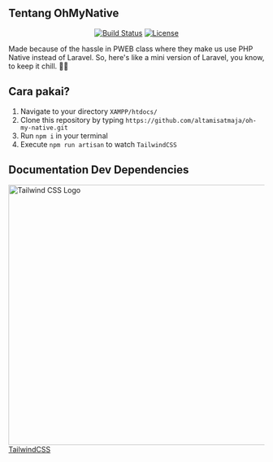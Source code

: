 ## Tentang OhMyNative

<p align="center">
<a href="https://travis-ci.org/laravel/framework"><img src="https://travis-ci.org/laravel/framework.svg" alt="Build Status"></a>
<a href="https://packagist.org/packages/laravel/framework"><img src="https://img.shields.io/packagist/l/laravel/framework" alt="License"></a>
</p>

Made because of the hassle in PWEB class where they make us use PHP Native instead of Laravel. So, here's like a mini version of Laravel, you know, to keep it chill. 🌾🤩

## Cara pakai?

1. Navigate to your directory `XAMPP/htdocs/`
2. Clone this repository by typing `https://github.com/altamisatmaja/oh-my-native.git`
3. Run `npm i` in your terminal
4. Execute `npm run artisan` to watch `TailwindCSS`

## Documentation Dev Dependencies

<!-- <a href="https://tailwindcss.com/docs/installation"><img src"https://upload.wikimedia.org/wikipedia/commons/d/d5/Tailwind_CSS_Logo.svg" alt ="tailwindcss"></a> -->
<a href="https://tailwindcss.com/docs/installation"><img width="512" alt="Tailwind CSS Logo" src="https://upload.wikimedia.org/wikipedia/commons/thumb/d/d5/Tailwind_CSS_Logo.svg/512px-Tailwind_CSS_Logo.svg.png">TailwindCSS</a>
